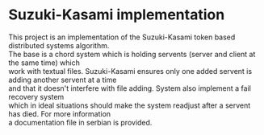 # Suzuki-Kasami implementation

This project is an implementation of the Suzuki-Kasami token based distributed systems algorithm.<br>
The base is a chord system which is holding servents (server and client at the same time) which<br>
work with textual files. Suzuki-Kasami ensures only one added servent is adding another servent at a time<br>
and that it doesn't interfere with file adding. System also implement a fail recovery system<br>
which in ideal situations should make the system readjust after a servent has died. For more information<br>
a documentation file in serbian is provided.
